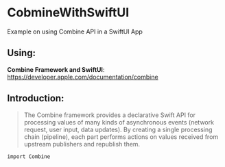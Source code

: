 # CobmineWithSwiftUI
Example on using Combine API in a SwiftUI App

## Using:
**Combine Framework and SwiftUI**: https://developer.apple.com/documentation/combine

## Introduction:
> The Combine framework provides a declarative Swift API for processing values of many kinds of asynchronous events (network request, user input, data updates).
> By creating a single processing chain (pipeline), each part performs actions on values received from upstream publishers and republish them.
```
import Combine
```
